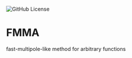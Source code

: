 
![GitHub License](https://img.shields.io/github/license/fockl/FMMA)

# FMMA

fast-multipole-like method for arbitrary functions
